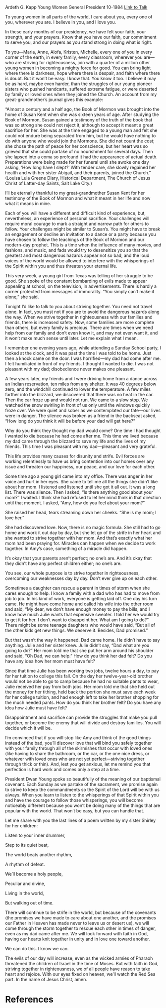 Ardeth G. Kapp
Young Women General President
10-1984
[Link to Talk](https://www.churchofjesuschrist.org/study/general-conference/1984/10/young-women-striving-together?lang=eng)

To young women in all parts of the world, I care about you, every one of you, wherever you are. I believe in you, and I love you.

In these early months of our presidency, we have felt your faith, your strength, and your prayers. Know that you have our faith, our commitment to serve you, and our prayers as you stand strong in doing what is right.

To you—Maria, Anne, Alofa, Kristen, Michelle, every one of you in every corner of the earth, in every family, every classroom, wherever you are—who are striving for righteousness, join with a quarter of a million other young women in becoming a mighty force for good. You can bring light where there is darkness, hope where there is despair, and faith where there is doubt. But it won’t be easy. I know that. You know it too. I believe it may be as hard, maybe even harder, than the struggles of our young pioneer sisters who pushed handcarts, suffered extreme fatigue, or were deserted by family or loved ones when they joined the Church. An account from my great-grandmother’s journal gives this example:

“Almost a century and a half ago, the Book of Mormon was brought into the home of Susan Kent when she was sixteen years of age. After studying the Book of Mormon, Susan gained a testimony of the truth of the book that was so strong she could not reject it, although to accept it meant a great sacrifice for her. She was at the time engaged to a young man and felt she could not endure being separated from him, but he would have nothing to do with anyone who would join the Mormons. She did not count the cost; she chose the path of peace for her conscience, but her heart was so grieved that she could partake of no nourishment for several days. Then she lapsed into a coma so profound it had the appearance of actual death. Preparations were being made for her funeral until she awoke one day asking, ‘How long have I slept?’ With tender care, she slowly regained her health and with her sister Abigail, and their parents, joined the Church.” (Louisa Lula Greene Diary, Historical Department, The Church of Jesus Christ of Latter-day Saints, Salt Lake City.)

I’ll be eternally thankful to my great-grandmother Susan Kent for her testimony of the Book of Mormon and what it meant in her life and now what it means in mine.

Each of you will have a different and difficult kind of experience, but, nevertheless, an experience of personal sacrifice. Your challenges will require moral courage to mark a straight and narrow path for others to follow. Your challenges might be similar to Susan’s. You might have to break an engagement or decline an invitation to a dance or a party because you have chosen to follow the teachings of the Book of Mormon and our modern-day prophet. This is a time when the influence of many movies, and fashions, and music, and fads would try to desensitize you so that the greatest and most dangerous hazards appear not so bad, and the loud voices of the world would be allowed to interfere with the whisperings of the Spirit within you and thus threaten your eternal life.

This very week, a young girl from Texas was telling of her struggle to be good. She spoke of the constant bombarding of evils made to appear appealing at school, on the television, in advertisements. There is hardly a corner protected from messages of immorality. “You simply can’t make it alone,” she said.

Tonight I’d like to talk to you about striving together. You need not travel alone. In fact, you must not if you are to avoid the dangerous hazards along the way. When we strive together in righteousness with our families and friends, there is increased safety. Now, some families are more complete than others, but every family is precious. There are times when we need help from our family and don’t even know it, and may not even want it, and it won’t make much sense until later. Let me explain what I mean.

I remember one evening years ago, while attending a Sunday School party, I looked at the clock, and it was past the time I was told to be home. Just then a knock came on the door. I was horrified—my dad had come after me. I felt humiliated in front of my friends. I thought I wanted to die. I was not pleasant with my dad; disobedience never makes one pleasant.

A few years later, my friends and I were driving home from a dance across an Indian reservation, ten miles from any shelter. It was 40 degrees below zero, and the windchill continued to lower the temperature. A few miles farther into the blizzard, we discovered that there was no heat in the car. Then the car froze up and would not run. We came to a slow stop. We watched the snow swirling in front of us only until the windows quickly froze over. We were quiet and sober as we contemplated our fate—our lives were in danger. The silence was broken as a friend in the backseat asked, “How long do you think it will be before your dad will get here?”

Why do you think they thought my dad would come? One time I had thought I wanted to die because he had come after me. This time we lived because my dad came through the blizzard to save my life and the lives of my friends. This time I was pleasant with my dad—pleasant and very grateful.

This life provides many causes for disunity and strife. Evil forces are working relentlessly to have us bring contention into our homes over any issue and threaten our happiness, our peace, and our love for each other.

Some time ago a young girl came into my office. There was anger in her voice and hurt in her eyes. She came to tell me all the things she didn’t like about her mom. I listened and listened until she got it all out. It was a long list. There was silence. Then I asked, “Is there anything good about your mom?” I waited. I think she had refused to let her mind think in that direction until that moment. I asked, “Amy, how do you feel about your mom?”

She raised her head, tears streaming down her cheeks. “She is my mom; I love her.”

She had discovered love. Now, there is no magic formula. She still had to go home and work it out day by day, but she let go of the strife in her heart and she wanted to strive together with her mom. And that’s exactly what her mom had been praying for. Miracles can happen when we decide to work together. In Amy’s case, something of a miracle did happen.

It’s okay that your parents aren’t perfect; no one’s are. And it’s okay that they didn’t have any perfect children either; no one’s are.

You see, our whole purpose is to strive together in righteousness, overcoming our weaknesses day by day. Don’t ever give up on each other.

Sometimes a daughter can rescue a parent in times of storm when she cares enough to help. I know a family with a dad who has had to move from job to job. In his kind of work, everyone is getting laid off. One day his turn came. He might have come home and called his wife into the other room and said, “My dear, we don’t have enough money to pay the bills, and I know how much Julie wants that expensive sweater. I told her we would try to get it for her. I don’t want to disappoint her. What am I going to do?” There might be some teenage daughters who would have said, “But all of the other kids get new things. We deserve it. Besides, Dad promised.”

But that wasn’t the way it happened. Dad came home. He didn’t have to say anything. Julie and her sister knew. Julie didn’t say, “Dad what are you going to do?” Her mom told me that she put her arm around his shoulder and said, “Oh Dad, we can help.” How do you think her dad felt? Do you have any idea how her mom must have felt?

Since that time Julie has been working two jobs, twelve hours a day, to pay for her tuition to college this fall. On the day her twelve-year-old brother would not be able to go to camp because he had no suitable pants to wear, Julie received her pay from both jobs. Her mom told me that she held out the money for her tithing, held back the portion she must save each week for her college tuition, and had enough left to take her brother shopping for the much needed pants. How do you think her brother felt? Do you have any idea how Julie must have felt?

Disappointment and sacrifice can provide the struggles that make you pull together, or become the enemy that will divide and destroy families. You will decide which it will be.

I’m convinced that if you will stop like Amy and think of the good things instead of the bad, you’ll discover love that will bind you safely together with your family through all of the skirmishes that occur with loved ones (like having to share the bathroom, or the car, or the one nice dress, or whatever with loved ones who are not yet perfect—striving together through thick or thin). And, lest you get anxious, let me remind you that perfection is hard work and comes only a step at a time.

President Dwan Young spoke so beautifully of the meaning of our baptismal covenant. Each Sunday as we partake of the sacrament, we promise again to strive to keep the commandments so the Spirit of the Lord will be with us always. When you learn to listen to the whisperings of that Spirit within you and have the courage to follow those whisperings, you will become noticeably different because you won’t be doing many of the things that are popular with the world. That won’t be easy, but you can handle that.

Let me share with you the last lines of a poem written by my sister Shirley for her children:





Listen to your inner drummer,

Step to its quiet beat,

The world beats another rhythm,

A rhythm of defeat.





We’ll become a holy people,

Peculiar and divine,

Living in the world,

But walking out of time.





There will continue to be strife in the world, but because of the covenants (the promises we have made to care about one another, and the promises our Father in Heaven has made never to leave us or desert us), we will come through the storm together to rescue each other in times of danger, even as my dad came after me. We will look forward with faith in God, having our hearts knit together in unity and in love one toward another.

We can do this. I know we can.

The evils of our day will increase, even as the wicked armies of Pharaoh threatened the children of Israel in the time of Moses. But with faith in God, striving together in righteousness, we of all people have reason to take heart and rejoice. With our eyes fixed on heaven, we’ll watch the Red Sea part. In the name of Jesus Christ, amen.

# References
